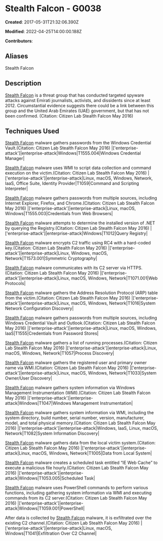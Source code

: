 # Stealth Falcon - G0038

**Created**: 2017-05-31T21:32:06.390Z

**Modified**: 2022-04-25T14:00:00.188Z

**Contributors**: 

## Aliases

Stealth Falcon

## Description

[Stealth Falcon](https://attack.mitre.org/groups/G0038) is a threat group that has conducted targeted spyware attacks against Emirati journalists, activists, and dissidents since at least 2012. Circumstantial evidence suggests there could be a link between this group and the United Arab Emirates (UAE) government, but that has not been confirmed. (Citation: Citizen Lab Stealth Falcon May 2016)

## Techniques Used


[Stealth Falcon](https://attack.mitre.org/groups/G0038) malware gathers passwords from the Windows Credential Vault.(Citation: Citizen Lab Stealth Falcon May 2016)
|['enterprise-attack']|enterprise-attack|Windows|T1555.004|Windows Credential Manager|


[Stealth Falcon](https://attack.mitre.org/groups/G0038) malware uses WMI to script data collection and command execution on the victim.(Citation: Citizen Lab Stealth Falcon May 2016)
|['enterprise-attack']|enterprise-attack|Linux, macOS, Windows, Network, IaaS, Office Suite, Identity Provider|T1059|Command and Scripting Interpreter|


[Stealth Falcon](https://attack.mitre.org/groups/G0038) malware gathers passwords from multiple sources, including Internet Explorer, Firefox, and Chrome.(Citation: Citizen Lab Stealth Falcon May 2016)
|['enterprise-attack']|enterprise-attack|Linux, macOS, Windows|T1555.003|Credentials from Web Browsers|


[Stealth Falcon](https://attack.mitre.org/groups/G0038) malware attempts to determine the installed version of .NET by querying the Registry.(Citation: Citizen Lab Stealth Falcon May 2016)
|['enterprise-attack']|enterprise-attack|Windows|T1012|Query Registry|


[Stealth Falcon](https://attack.mitre.org/groups/G0038) malware encrypts C2 traffic using RC4 with a hard-coded key.(Citation: Citizen Lab Stealth Falcon May 2016)
|['enterprise-attack']|enterprise-attack|Linux, Windows, macOS, Network|T1573.001|Symmetric Cryptography|


[Stealth Falcon](https://attack.mitre.org/groups/G0038) malware communicates with its C2 server via HTTPS.(Citation: Citizen Lab Stealth Falcon May 2016)
|['enterprise-attack']|enterprise-attack|Linux, macOS, Windows, Network|T1071.001|Web Protocols|


[Stealth Falcon](https://attack.mitre.org/groups/G0038) malware gathers the Address Resolution Protocol (ARP) table from the victim.(Citation: Citizen Lab Stealth Falcon May 2016)
|['enterprise-attack']|enterprise-attack|Linux, macOS, Windows, Network|T1016|System Network Configuration Discovery|


[Stealth Falcon](https://attack.mitre.org/groups/G0038) malware gathers passwords from multiple sources, including Windows Credential Vault and Outlook.(Citation: Citizen Lab Stealth Falcon May 2016)
|['enterprise-attack']|enterprise-attack|Linux, macOS, Windows, IaaS|T1555|Credentials from Password Stores|


[Stealth Falcon](https://attack.mitre.org/groups/G0038) malware gathers a list of running processes.(Citation: Citizen Lab Stealth Falcon May 2016)
|['enterprise-attack']|enterprise-attack|Linux, macOS, Windows, Network|T1057|Process Discovery|


[Stealth Falcon](https://attack.mitre.org/groups/G0038) malware gathers the registered user and primary owner name via WMI.(Citation: Citizen Lab Stealth Falcon May 2016)
|['enterprise-attack']|enterprise-attack|Linux, macOS, Windows, Network|T1033|System Owner/User Discovery|


[Stealth Falcon](https://attack.mitre.org/groups/G0038) malware gathers system information via Windows Management Instrumentation (WMI).(Citation: Citizen Lab Stealth Falcon May 2016)
|['enterprise-attack']|enterprise-attack|Windows|T1047|Windows Management Instrumentation|


[Stealth Falcon](https://attack.mitre.org/groups/G0038) malware gathers system information via WMI, including the system directory, build number, serial number, version, manufacturer, model, and total physical memory.(Citation: Citizen Lab Stealth Falcon May 2016)
|['enterprise-attack']|enterprise-attack|Windows, IaaS, Linux, macOS, Network|T1082|System Information Discovery|


[Stealth Falcon](https://attack.mitre.org/groups/G0038) malware gathers data from the local victim system.(Citation: Citizen Lab Stealth Falcon May 2016)
|['enterprise-attack']|enterprise-attack|Linux, macOS, Windows, Network|T1005|Data from Local System|


[Stealth Falcon](https://attack.mitre.org/groups/G0038) malware creates a scheduled task entitled “IE Web Cache” to execute a malicious file hourly.(Citation: Citizen Lab Stealth Falcon May 2016)
|['enterprise-attack']|enterprise-attack|Windows|T1053.005|Scheduled Task|


[Stealth Falcon](https://attack.mitre.org/groups/G0038) malware uses PowerShell commands to perform various functions, including gathering system information via WMI and executing commands from its C2 server.(Citation: Citizen Lab Stealth Falcon May 2016)
|['enterprise-attack']|enterprise-attack|Windows|T1059.001|PowerShell|


After data is collected by [Stealth Falcon](https://attack.mitre.org/groups/G0038) malware, it is exfiltrated over the existing C2 channel.(Citation: Citizen Lab Stealth Falcon May 2016)
|['enterprise-attack']|enterprise-attack|Linux, macOS, Windows|T1041|Exfiltration Over C2 Channel|

